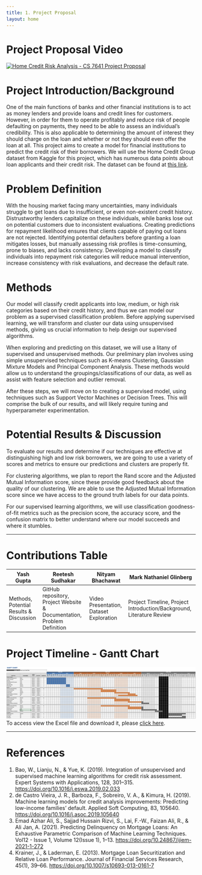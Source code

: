 ```yaml
---
title: 1. Project Proposal
layout: home
---
```


# Project Proposal Video
[![Home Credit Risk Analysis - CS 7641 Project Proposal](https://img.youtube.com/vi/4BlMsI4zgoA/0.jpg)](https://www.youtube.com/watch?v=4BlMsI4zgoA)

# Project Introduction/Background

One of the main functions of banks and other financial institutions is to act as money lenders and provide loans and credit lines for customers. However, in order for them to operate profitably and reduce risk of people defaulting on payments, they need to be able to assess an individual’s credibility. This is also applicable to determining the amount of interest they should charge on the loan and whether or not they should even offer the loan at all. This project aims to create a model for financial institutions to predict the credit risk of their borrowers. We will use the Home Credit Group dataset from Kaggle for this project, which has numerous data points about loan applicants and their credit risk. The dataset can be found at [this link](https://www.kaggle.com/c/home-credit-default-risk/data).

# Problem Definition

With the housing market facing many uncertainties, many individuals struggle to get loans due to insufficient, or even non-existent credit history. Distrustworthy lenders capitalize on these individuals, while banks lose out on potential customers due to inconsistent evaluations. Creating predictions for repayment likelihood ensures that clients capable of paying out loans are not rejected. Identifying potential defaulters before granting a loan mitigates losses, but manually assessing risk profiles is time-consuming, prone to biases, and lacks consistency. Developing a model to classify individuals into repayment risk categories will reduce manual intervention, increase consistency with risk evaluations, and decrease the default rate.

# Methods

Our model will classify credit applicants into low, medium, or high risk categories based on their credit history, and thus we can model our problem as a supervised classification problem. Before applying supervised learning, we will transform and cluster our data using unsupervised methods, giving us crucial information to help design our supervised algorithms. 

When exploring and predicting on this dataset, we will use a litany of supervised and unsupervised methods. Our preliminary plan involves using simple unsupervised techniques such as K-means Clustering, Gaussian Mixture Models and Principal Component Analysis. These methods would allow us to understand the groupings/classifications of our data, as well as assist with feature selection and outlier removal.

After these steps, we will move on to creating a supervised model, using techniques such as Support Vector Machines or Decision Trees. This will comprise the bulk of our results, and will likely require tuning and hyperparameter experimentation.

# Potential Results & Discussion

To evaluate our results and determine if our techniques are effective at distinguishing high and low risk borrowers, we are going to use a variety of scores and metrics to ensure our predictions and clusters are properly fit.

For clustering algorithms, we plan to report the Rand score and the Adjusted Mutual Information score, since these provide good feedback about the quality of our clustering. We are able to use the Adjusted Mutual Information score since we have access to the ground truth labels for our data points.

For our supervised learning algorithms, we will use classification goodness-of-fit metrics such as the precision score, the accuracy score, and the confusion matrix to better understand where our model succeeds and where it stumbles.

---

# Contributions Table

| Yash Gupta | Reetesh Sudhakar | Nityam Bhachawat | Mark Nathaniel Glinberg |
| ---------- | ---------------- | ---------------- | ----------------------- |
| Methods, Potential Results & Discussion | GitHub repository, Project Website & Documentation, Problem Definition | Video Presentation, Dataset Exploration | Project Timeline, Project Introduction/Background, Literature Review |

# Project Timeline - Gantt Chart
![Gantt Chart](resources/gantt-chart.png)
To access view the Excel file and download it, please [click here](resources/GanttChart.xlsx "download").

---

# References

1. Bao, W., Lianju, N., & Yue, K. (2019). Integration of unsupervised and supervised machine learning algorithms for credit risk assessment. Expert Systems with Applications, 128, 301–315. https://doi.org/10.1016/j.eswa.2019.02.033
2. de Castro Vieira, J. R., Barboza, F., Sobreiro, V. A., & Kimura, H. (2019). Machine learning models for credit analysis improvements: Predicting low-income families’ default. Applied Soft Computing, 83, 105640. https://doi.org/10.1016/j.asoc.2019.105640
3. Emad Azhar Ali, S., Sajjad Hussain Rizvi, S., Lai, F.-W., Faizan Ali, R., & Ali Jan, A. (2021). Predicting Delinquency on Mortgage Loans: An Exhaustive Parametric Comparison of Machine Learning Techniques. Vol12 - Issue 1, Volume 12(Issue 1), 1–13. https://doi.org/10.24867/ijiem-2021-1-272
4. Krainer, J., & Laderman, E. (2013). Mortgage Loan Securitization and Relative Loan Performance. Journal of Financial Services Research, 45(1), 39–66. https://doi.org/10.1007/s10693-013-0161-7‌
